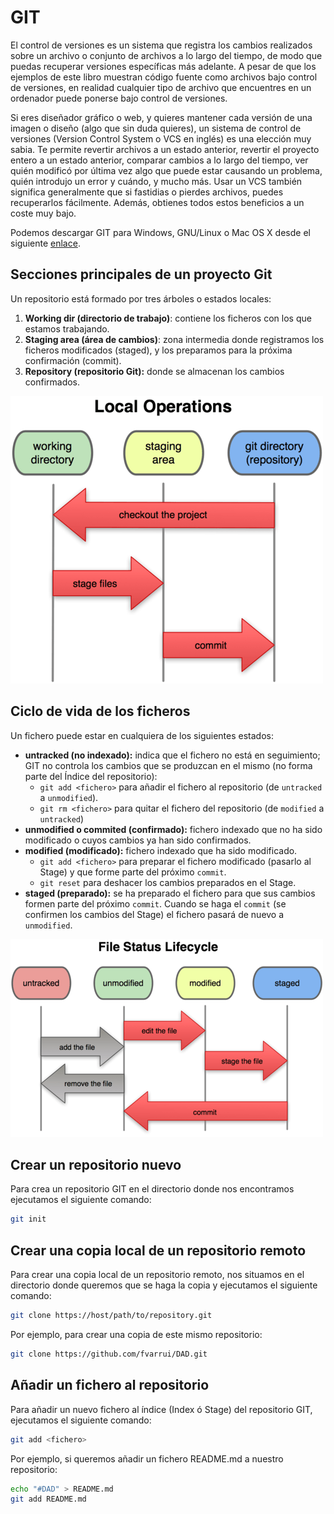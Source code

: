 # GIT

El control de versiones es un sistema que registra los cambios realizados sobre un archivo o conjunto de archivos a lo largo del tiempo, de modo que puedas recuperar versiones específicas más adelante. A pesar de que los ejemplos de este libro muestran código fuente como archivos bajo control de versiones, en realidad cualquier tipo de archivo que encuentres en un ordenador puede ponerse bajo control de versiones.

Si eres diseñador gráfico o web, y quieres mantener cada versión de una imagen o diseño (algo que sin duda quieres), un sistema de control de versiones (Version Control System o VCS en inglés) es una elección muy sabia. Te permite revertir archivos a un estado anterior, revertir el proyecto entero a un estado anterior, comparar cambios a lo largo del tiempo, ver quién modificó por última vez algo que puede estar causando un problema, quién introdujo un error y cuándo, y mucho más. Usar un VCS también significa generalmente que si fastidias o pierdes archivos, puedes recuperarlos fácilmente. Además, obtienes todos estos beneficios a un coste muy bajo.

Podemos descargar GIT para Windows, GNU/Linux o Mac OS X desde el siguiente [enlace](https://git-scm.com/download).

## Secciones principales de un proyecto Git

Un repositorio está formado por tres árboles o estados locales:

1. **Working dir (directorio de trabajo)**: contiene los ficheros con los que estamos trabajando.
2. **Staging area (área de cambios)**: zona intermedia donde registramos los ficheros modificados (staged), y los preparamos para la próxima confirmación (commit).
3. **Repository (repositorio Git):** donde se almacenan los cambios confirmados.

![Local Operations](imagenes/git-local-operations.png)

## Ciclo de vida de los ficheros 

Un fichero puede estar en cualquiera de los siguientes estados:

- **untracked (no indexado):** indica que el fichero no está en seguimiento; GIT no controla los cambios que se produzcan en el mismo (no forma parte del Índice del repositorio):
  - `git add <fichero>` para añadir el fichero al repositorio (de `untracked` a `unmodified`).
  - `git rm <fichero>` para quitar el fichero del repositorio (de `modified` a `untracked`)
- **unmodified o commited (confirmado):** fichero indexado que no ha sido modificado o cuyos cambios ya han sido confirmados.
- **modified (modificado):** fichero indexado que ha sido modificado.
  - `git add <fichero>` para preparar el fichero modificado (pasarlo al Stage) y que forme parte del próximo `commit`.
  - `git reset` para deshacer los cambios preparados en el Stage.
- **staged (preparado):** se ha preparado el fichero para que sus cambios formen parte del próximo `commit`. Cuando se haga el `commit` (se confirmen los cambios del Stage) el fichero pasará de nuevo a `unmodified`.

![File Status Lifecycle](imagenes/git-file-status-lifecycle.png)

## Crear un repositorio nuevo

Para crea un repositorio GIT en el directorio donde nos encontramos ejecutamos el siguiente comando:

```bash
git init
```

## Crear una copia local de un repositorio remoto

Para crear una copia local de un repositorio remoto, nos situamos en el directorio donde queremos que se haga la copia y ejecutamos el siguiente comando:

```bash
git clone https://host/path/to/repository.git
```

Por ejemplo, para crear una copia de este mismo repositorio:

```bash
git clone https://github.com/fvarrui/DAD.git
```

## Añadir un fichero al repositorio

Para añadir un nuevo fichero al índice (Index ó Stage) del repositorio GIT, ejecutamos el siguiente comando:

```bash
git add <fichero>
```

Por ejemplo, si queremos añadir un fichero README.md a nuestro repositorio:

```bash
echo "#DAD" > README.md
git add README.md
```

